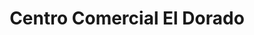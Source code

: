 ---
title: "Centro Comercial El Dorado"
url: /caracas/centro-comercial-el-dorado/
shop: centro comercial
---